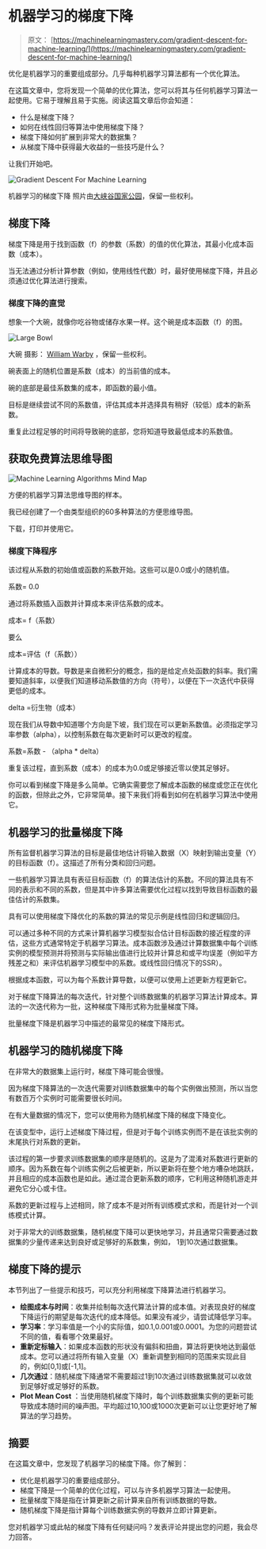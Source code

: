 # 机器学习的梯度下降

> 原文： [https://machinelearningmastery.com/gradient-descent-for-machine-learning/](https://machinelearningmastery.com/gradient-descent-for-machine-learning/)

优化是机器学习的重要组成部分。几乎每种机器学习算法都有一个优化算法。

在这篇文章中，您将发现一个简单的优化算法，您可以将其与任何机器学习算法一起使用。它易于理解且易于实施。阅读这篇文章后你会知道：

*   什么是梯度下降？
*   如何在线性回归等算法中使用梯度下降？
*   梯度下降如何扩展到非常大的数据集？
*   从梯度下降中获得最大收益的一些技巧是什么？

让我们开始吧。

![Gradient Descent For Machine Learning](img/e7e5f9d79ca5ef4c851099f4ba67aebe.jpg)

机器学习的梯度下降
照片由[大峡谷国家公园](https://www.flickr.com/photos/grand_canyon_nps/7417904696/)，保留一些权利。

## 梯度下降

梯度下降是用于找到函数（f）的参数（系数）的值的优化算法，其最小化成本函数（成本）。

当无法通过分析计算参数（例如，使用线性代数）时，最好使用梯度下降，并且必须通过优化算法进行搜索。

### 梯度下降的直觉

想象一个大碗，就像你吃谷物或储存水果一样。这个碗是成本函数（f）的图。

![Large Bowl](img/11508080f4f62208079a8119119dced4.jpg)

大碗
摄影： [William Warby](https://www.flickr.com/photos/wwarby/4046737583/) ，保留一些权利。

碗表面上的随机位置是系数（成本）的当前值的成本。

碗的底部是最佳系数集的成本，即函数的最小值。

目标是继续尝试不同的系数值，评估其成本并选择具有稍好（较低）成本的新系数。

重复此过程足够的时间将导致碗的底部，您将知道导致最低成本的系数值。

## 获取免费算法思维导图

![Machine Learning Algorithms Mind Map](img/2ce1275c2a1cac30a9f4eea6edd42d61.jpg)

方便的机器学习算法思维导图的样本。

我已经创建了一个由类型组织的60多种算法的方便思维导图。

下载，打印并使用它。

### 梯度下降程序

该过程从系数的初始值或函数的系数开始。这些可以是0.0或小的随机值。

系数= 0.0

通过将系数插入函数并计算成本来评估系数的成本。

成本= f（系数）

要么

成本=评估（f（系数））

计算成本的导数。导数是来自微积分的概念，指的是给定点处函数的斜率。我们需要知道斜率，以便我们知道移动系数值的方向（符号），以便在下一次迭代中获得更低的成本。

delta =衍生物（成本）

现在我们从导数中知道哪个方向是下坡，我们现在可以更新系数值。必须指定学习率参数（alpha），以控制系数在每次更新时可以更改的程度。

系数=系数 - （alpha * delta）

重复该过程，直到系数（成本）的成本为0.0或足够接近零以使其足够好。

你可以看到梯度下降是多么简单。它确实需要您了解成本函数的梯度或您正在优化的函数，但除此之外，它非常简单。接下来我们将看到如何在机器学习算法中使用它。

## 机器学习的批量梯度下降

所有监督机器学习算法的目标是最佳地估计将输入数据（X）映射到输出变量（Y）的目标函数（f）。这描述了所有分类和回归问题。

一些机器学习算法具有表征目标函数（f）的算法估计的系数。不同的算法具有不同的表示和不同的系数，但是其中许多算法需要优化过程以找到导致目标函数的最佳估计的系数集。

具有可以使用梯度下降优化的系数的算法的常见示例是线性回归和逻辑回归。

可以通过多种不同的方式来计算机器学习模型拟合估计目标函数的接近程度的评估，这些方式通常特定于机器学习算法。成本函数涉及通过计算数据集中每个训练实例的模型预测并将预测与实际输出值进行比较并计算总和或平均误差（例如平方残差之和）来评估机器学习模型中的系数。或线性回归情况下的SSR）。

根据成本函数，可以为每个系数计算导数，以便可以使用上述更新方程更新它。

对于梯度下降算法的每次迭代，针对整个训练数据集的机器学习算法计算成本。算法的一次迭代称为一批，这种梯度下降形式称为批量梯度下降。

批量梯度下降是机器学习中描述的最常见的梯度下降形式。

## 机器学习的随机梯度下降

在非常大的数据集上运行时，梯度下降可能会很慢。

因为梯度下降算法的一次迭代需要对训练数据集中的每个实例做出预测，所以当您有数百万个实例时可能需要很长时间。

在有大量数据的情况下，您可以使用称为随机梯度下降的梯度下降变化。

在该变型中，运行上述梯度下降过程，但是对于每个训练实例而不是在该批实例的末尾执行对系数的更新。

该过程的第一步要求训练数据集的顺序是随机的。这是为了混淆对系数进行更新的顺序。因为系数在每个训练实例之后被更新，所以更新将在整个地方嘈杂地跳跃，并且相应的成本函数也是如此。通过混合更新系数的顺序，它利用这种随机游走并避免它分心或卡住。

系数的更新过程与上述相同，除了成本不是对所有训练模式求和，而是针对一个训练模式计算。

对于非常大的训练数据集，随机梯度下降可以更快地学习，并且通常只需要通过数据集的少量传递来达到良好或足够好的系数集，例如， 1到10次通过数据集。

## 梯度下降的提示

本节列出了一些提示和技巧，可以充分利用梯度下降算法进行机器学习。

*   **绘图成本与时间**：收集并绘制每次迭代算法计算的成本值。对表现良好的梯度下降运行的期望是每次迭代的成本降低。如果没有减少，请尝试降低学习率。
*   **学习率**：学习率值是一个小的实际值，如0.1,0.001或0.0001。为您的问题尝试不同的值，看看哪个效果最好。
*   **重新定标输入**：如果成本函数的形状没有偏斜和扭曲，算法将更快地达到最低成本。您可以通过将所有输入变量（X）重新调整到相同的范围来实现此目的，例如[0,1]或[-1,1]。
*   **几次通过**：随机梯度下降通常不需要超过1到10次通过训练数据集就可以收敛到足够好或足够好的系数。
*   **Plot Mean Cost** ：当使用随机梯度下降时，每个训练数据集实例的更新可能导致成本随时间的噪声图。平均超过10,100或1000次更新可以让您更好地了解算法的学习趋势。

## 摘要

在这篇文章中，您发现了机器学习的梯度下降。你了解到：

*   优化是机器学习的重要组成部分。
*   梯度下降是一个简单的优化过程，可以与许多机器学习算法一起使用。
*   批量梯度下降是指在计算更新之前计算来自所有训练数据的导数。
*   随机梯度下降是指计算每个训练数据实例的导数并立即计算更新。

您对机器学习或此帖的梯度下降有任何疑问吗？发表评论并提出您的问题，我会尽力回答。